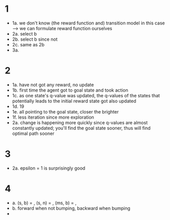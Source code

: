 # 1
- 1a. we don't know (the reward function and) transition model in this case --> we can formulate reward function ourselves
- 2a. select b
- 2b. select b since not 
- 2c. same as 2b
- 3a. 

# 2
- 1a. have not got any reward, no update
- 1b. first time the agent got to goal state and took action
- 1c. as one state's q-value was updated, the q-values of the states that potentially leads to the initial reward state got also updated
- 1d. 19
- 1e. all pointing to the goal state, closer the brighter
- 1f. less iteration since more exploration
- 2a. change is happening more quickly since q-values are almost constantly updated; you'll find the goal state sooner, thus will find optimal path sooner

# 3
- 2a. epsilon = 1 is surprisingly good

# 4
- a. (s, b) = , (s, n) = , (ms, b) = , 
- b. forward when not bumping, backward when bumping
- 
